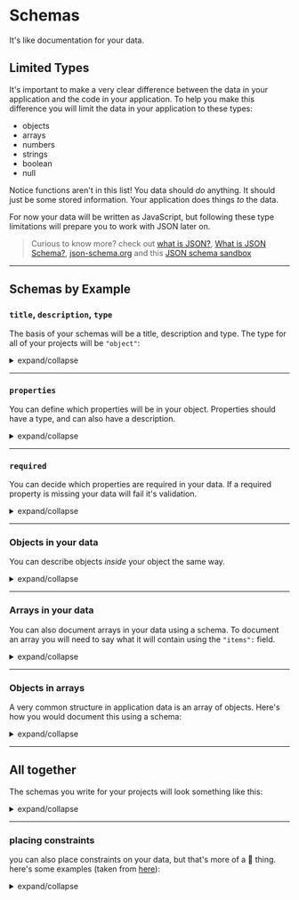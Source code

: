 # Schemas

It's like documentation for your data.

## Limited Types

It's important to make a very clear difference between the data in your application and the code in your application. To help you make this difference you will limit the data in your application to these types:

- objects
- arrays
- numbers
- strings
- boolean
- null

Notice functions aren't in this list! You data should _do_ anything. It should just be some stored information. Your application does things _to_ the data.

For now your data will be written as JavaScript, but following these type limitations will prepare you to work with JSON later on.

> Curious to know more? check out [what is JSON?](https://www.youtube.com/watch?v=iiADhChRriM), [What is JSON Schema?](https://www.youtube.com/watch?v=tp4IzG6oDA0), [json-schema.org](https://json-schema.org/learn/getting-started-step-by-step.html) and this [JSON schema sandbox](https://jsonschemalint.com/#!/version/draft-07/markup/json)

---

## Schemas by Example

### `title`, `description`, `type`

The basis of your schemas will be a title, description and type. The type for all of your projects will be `"object"`:

<details>
<summary>expand/collapse</summary>

```js
const schema = {
  title: 'best friend',
  description: 'my best friend when I was little',
  type: 'object',
};

const data = {};
```

</details>

</details>

---

### `properties`

You can define which properties will be in your object. Properties should have a type, and can also have a description.

<details>
<summary>expand/collapse</summary>

```js
const schema = {
  title: 'best friend',
  description: 'my best friend when I was little',
  type: 'object',
  properties: {
    age: {
      type: 'number',
      description: 'how old my friend was when we met',
    },
    name: {
      type: 'string',
      description: "my friend's first name",
    },
  },
};

const data = {
  age: 12,
  name: 'Emily',
};
```

</details>

</details>

---

### `required`

You can decide which properties are required in your data. If a required property is missing your data will fail it's validation.

<details>
<summary>expand/collapse</summary>

```js
const schema = {
  title: 'best friend',
  description: 'my best friend when I was little',
  type: 'object',
  properties: {
    age: {
      type: 'number',
      description: 'how old my friend was when we met',
    },
    name: {
      type: 'string',
      description: "my friend's first name",
    },
    favoriteColor: {
      type: 'string',
      description: "my friend's favorite color when we met",
    },
  },
  required: ['age', 'name'],
};

const data = {
  age: 12, // required
  name: 'Emily', // required
  favoriteColor: 'blue', // not required
};
```

</details>

---

### Objects in your data

You can describe objects _inside_ your object the same way.

<details>
<summary>expand/collapse</summary>

```js
const schema = {
  title: 'best friend',
  description: 'my best friend when I was little',
  type: 'object',
  properties: {
    age: {
      type: 'number',
      description: 'how old my friend was when we met',
    },
    name: {
      type: 'string',
      description: "my friend's first name",
    },
    pet: {
      // an object inside your object
      type: 'object',
      description: "my best friend's pet when we met",
      properties: {
        species: {
          type: 'string',
          description: "the species of my best friend's pet",
        },
        name: {
          type: 'string',
          description: "my best friend's pet's name",
        },
        age: {
          type: 'number',
          description: "my best friend's pet's age when we met",
        },
      },
      required: ['species', 'name'],
    },
  },
  required: ['age', 'name', 'pet'],
};

const data = {
  age: 12,
  name: 'Emily',
  pet: {
    species: 'dog',
    name: 'Clifford',
  },
};
```

</details>

---

### Arrays in your data

You can also document arrays in your data using a schema. To document an array you will need to say what it will contain using the `"items":` field.

<details>
<summary>expand/collapse</summary>

```js
const schema = {
  title: 'best friend',
  description: 'my best friend when I was little',
  type: 'object',
  properties: {
    age: {
      type: 'number',
      description: 'how old my friend was when we met',
    },
    name: {
      type: 'string',
      description: "my friend's first name",
    },
    favoriteColors: {
      type: 'array',
      description: "all of my friend's favorite colors",
      items: {
        type: 'string',
      },
    },
  },
  required: ['age', 'name'],
};

const data = {
  age: 12,
  name: 'Emily',
  favoriteColors: ['orange', 'purple', 'yellow'],
};
```

</details>

---

### Objects in arrays

A very common structure in application data is an array of objects. Here's how you would document this using a schema:

<details>
<summary>expand/collapse</summary>

```js
const schema = {
  title: 'all of my friends',
  description: 'my best friend when I was little',
  type: 'array',
  items: {
    title: 'a friend',
    description: 'one of my friends when I was little',
    type: 'object',
    properties: {
      name: {
        type: 'string',
        description: "my friend's first name",
      },
      age: {
        type: 'number',
        description: 'how old my friend was when we met',
      },
    },
  },
};

const data = [
  {
    age: 12,
    name: 'Emily',
  },
  {
    age: 9,
    name: 'Kate',
  },
  {
    age: 14,
    name: 'Martha',
  },
];
```

</details>

---

## All together

The schemas you write for your projects will look something like this:

<details>
<summary>expand/collapse</summary>

```js
const schema = {
  title: 'my childhood',
  description: 'the important details from when I was a kid',
  type: 'object',
  properties: {
    pet: {
      type: 'object',
      description: 'my pet when I was a kid',
      properties: {
        species: {
          type: 'string',
          description: 'the species of my pet',
        },
        name: {
          type: 'string',
          description: "my pet's name",
        },
        alive: {
          type: 'boolean',
          description: 'is this pet still alive?',
        },
      },
      required: ['species', 'name'],
    },
    friends: {
      type: 'array',
      items: {
        title: 'a friend',
        description: 'one of my friends when I was little',
        type: 'object',
        properties: {
          name: {
            type: 'string',
            description: "my friend's first name",
          },
          age: {
            type: 'number',
            description: 'how old my friend was when we met',
          },
        },
        required: ['name'],
      },
    },
  },
};

const data = {
  pet: {
    species: 'lizard',
    name: 'Scaly',
    alive: false,
  },
  friends: [
    {
      age: 12,
      name: 'Emily',
    },
    {
      name: 'Kate',
    },
    {
      age: 14,
      name: 'Martha',
    },
  ],
};
```

</details>

---

### placing constraints

you can also place constraints on your data, but that's more of a 🐥 thing. here's some examples (taken from [here](https://json-schema.org/learn/getting-started-step-by-step.html)):

<details>
<summary>expand/collapse</summary>

- constraining numbers:

  ```json
  "latitude": {
      "type": "number",
      "minimum": -90,
      "maximum": 90
    },
  ```

- constraining arrays:

  ```json
    "tags": {
      "description": "Tags for the product",
      "type": "array",
      "items": {
        "type": "string"
      },
      "minItems": 1,
      "uniqueItems": true
    }
  ```

</details>
